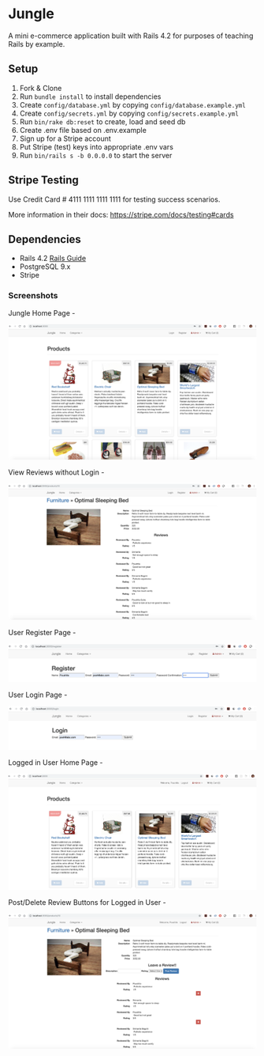 # Jungle

A mini e-commerce application built with Rails 4.2 for purposes of teaching Rails by example.


## Setup

1. Fork & Clone
2. Run `bundle install` to install dependencies
3. Create `config/database.yml` by copying `config/database.example.yml`
4. Create `config/secrets.yml` by copying `config/secrets.example.yml`
5. Run `bin/rake db:reset` to create, load and seed db
6. Create .env file based on .env.example
7. Sign up for a Stripe account
8. Put Stripe (test) keys into appropriate .env vars
9. Run `bin/rails s -b 0.0.0.0` to start the server

## Stripe Testing

Use Credit Card # 4111 1111 1111 1111 for testing success scenarios.

More information in their docs: <https://stripe.com/docs/testing#cards>

## Dependencies

* Rails 4.2 [Rails Guide](http://guides.rubyonrails.org/v4.2/)
* PostgreSQL 9.x
* Stripe

### Screenshots

Jungle Home Page -

![Jungle Home Page](https://github.com/poushitaguha/jungle-rails/blob/master/docs/jungle-home-page.png "Jungle Home Page")


View Reviews without Login -

![View_Reviews_without_Login](https://github.com/poushitaguha/jungle-rails/blob/master/docs/view-reviews-without-login.png "View Reviews without Login")


User Register Page -

![Jungle_Register_Page](https://github.com/poushitaguha/jungle-rails/blob/master/docs/register-page.png "Jungle Register Page")


User Login Page -

![Jungle_Login_Page](https://github.com/poushitaguha/jungle-rails/blob/master/docs/login-page.png "Jungle Login Page")


Logged in User Home Page -

![Logged_in_User_Home_Page](https://github.com/poushitaguha/jungle-rails/blob/master/docs/logged-in-user-home-page.png "Logged in User Home Page")


Post/Delete Review Buttons for Logged in User -

![Post_Delete_Review_Options](https://github.com/poushitaguha/jungle-rails/blob/master/docs/post-delete-review-options.png "Post Delete Review Options")

